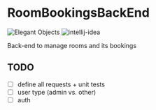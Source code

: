 # RoomBookingsBackEnd

![Elegant Objects](https://www.elegantobjects.org/badge.svg)
![intellij-idea](https://www.elegantobjects.org/intellij-idea.svg)

Back-end to manage rooms and its bookings

## TODO

- [ ] define all requests + unit tests
- [ ] user type (admin vs. other)
- [ ] auth